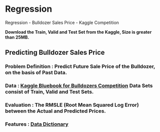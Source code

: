 # Regression
Regression - Bulldozer Sales Price - Kaggle Competition

**Download the Train, Valid and Test Set from the Kaggle, Size is greater than 25MB.**

## Predicting Bulldozer Sales Price

### Problem Definition : Predict Future Sale Price of the Bulldozer, on the basis of Past Data.

### Data : [Kaggle Bluebook for Bulldozers Competition](https://www.kaggle.com/c/bluebook-for-bulldozers/data) Data Sets consist of Train, Valid and Test Sets.

### Evaluation : The RMSLE (Root Mean Squared Log Error) between the Actual and Predicted Prices.

### Features : [Data Dictionary](https://onedrive.live.com/edit.aspx?action=edit&resid=26F317A832E8F14!125&ithint=file%2cxlsx&wdNewAndOpenCt=1591785031336&wdPreviousSession=36d91913-5fc0-4248-be43-4fe475cc970f&wdOrigin=OFFICECOM-WEB.START.UPLOAD)

